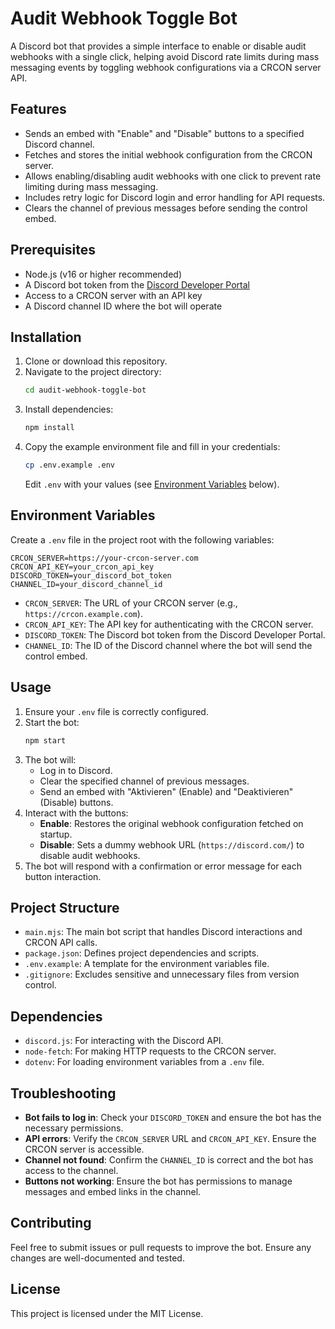 # Audit Webhook Toggle Bot

A Discord bot that provides a simple interface to enable or disable audit webhooks with a single click, helping avoid Discord rate limits during mass messaging events by toggling webhook configurations via a CRCON server API.

## Features
- Sends an embed with "Enable" and "Disable" buttons to a specified Discord channel.
- Fetches and stores the initial webhook configuration from the CRCON server.
- Allows enabling/disabling audit webhooks with one click to prevent rate limiting during mass messaging.
- Includes retry logic for Discord login and error handling for API requests.
- Clears the channel of previous messages before sending the control embed.

## Prerequisites
- Node.js (v16 or higher recommended)
- A Discord bot token from the [Discord Developer Portal](https://discord.com/developers/applications)
- Access to a CRCON server with an API key
- A Discord channel ID where the bot will operate

## Installation
1. Clone or download this repository.
2. Navigate to the project directory:
   ```bash
   cd audit-webhook-toggle-bot
   ```
3. Install dependencies:
   ```bash
   npm install
   ```
4. Copy the example environment file and fill in your credentials:
   ```bash
   cp .env.example .env
   ```
   Edit `.env` with your values (see [Environment Variables](#environment-variables) below).

## Environment Variables
Create a `.env` file in the project root with the following variables:

```
CRCON_SERVER=https://your-crcon-server.com
CRCON_API_KEY=your_crcon_api_key
DISCORD_TOKEN=your_discord_bot_token
CHANNEL_ID=your_discord_channel_id
```

- `CRCON_SERVER`: The URL of your CRCON server (e.g., `https://crcon.example.com`).
- `CRCON_API_KEY`: The API key for authenticating with the CRCON server.
- `DISCORD_TOKEN`: The Discord bot token from the Discord Developer Portal.
- `CHANNEL_ID`: The ID of the Discord channel where the bot will send the control embed.

## Usage
1. Ensure your `.env` file is correctly configured.
2. Start the bot:
   ```bash
   npm start
   ```
3. The bot will:
   - Log in to Discord.
   - Clear the specified channel of previous messages.
   - Send an embed with "Aktivieren" (Enable) and "Deaktivieren" (Disable) buttons.
4. Interact with the buttons:
   - **Enable**: Restores the original webhook configuration fetched on startup.
   - **Disable**: Sets a dummy webhook URL (`https://discord.com/`) to disable audit webhooks.
5. The bot will respond with a confirmation or error message for each button interaction.

## Project Structure
- `main.mjs`: The main bot script that handles Discord interactions and CRCON API calls.
- `package.json`: Defines project dependencies and scripts.
- `.env.example`: A template for the environment variables file.
- `.gitignore`: Excludes sensitive and unnecessary files from version control.

## Dependencies
- `discord.js`: For interacting with the Discord API.
- `node-fetch`: For making HTTP requests to the CRCON server.
- `dotenv`: For loading environment variables from a `.env` file.

## Troubleshooting
- **Bot fails to log in**: Check your `DISCORD_TOKEN` and ensure the bot has the necessary permissions.
- **API errors**: Verify the `CRCON_SERVER` URL and `CRCON_API_KEY`. Ensure the CRCON server is accessible.
- **Channel not found**: Confirm the `CHANNEL_ID` is correct and the bot has access to the channel.
- **Buttons not working**: Ensure the bot has permissions to manage messages and embed links in the channel.

## Contributing
Feel free to submit issues or pull requests to improve the bot. Ensure any changes are well-documented and tested.

## License
This project is licensed under the MIT License.

